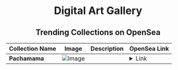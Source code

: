 <div align="center">

# Digital Art Gallery

## Trending Collections on OpenSea

| Collection Name                       | Image                                                                                     | Description                       | OpenSea Link                                                                                          |
|---------------------------------------|-------------------------------------------------------------------------------------------|-----------------------------------|--------------------------------------------------------------------------------------------------------|
| **Pachamama** | ![Image](https://i.seadn.io/s/raw/files/addb25056d9b2ffd1ef6bd5186011125.jpg?w=500&auto=format?w=200&auto=format) |  | <details><summary>Link</summary>[Pachamama](https://opensea.io/collection/pachamama-4)</details> |

</div>